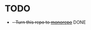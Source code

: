 # TODO

- ~~- Turn this repo to [monorepo](https://dev.to/alexeagleson/how-to-create-a-node-and-react-monorepo-with-git-submodules-2g83)~~ DONE
